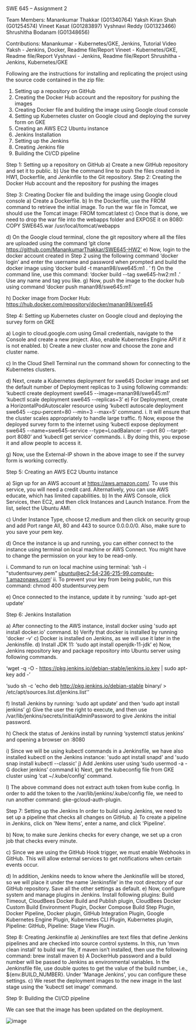 
SWE 645 – Assignment 2


Team Members:
Manankumar Thakkar (G01340764)
Yaksh Kiran Shah (G01254574)
Vineet Kasat (G01283897)
Vyshnavi Reddy (G01323466)
Shrushitha Bodanam (G01348656)


Contributions:
Manankumar - 	Kubernetes/GKE, Jenkins, Tutorial Video
Yaksh - 	Jenkins, Docker, Readme file/Report
Vineet - 	Kubernetes/GKE, Readme file/Report
Vyshnavi -	Jenkins, Readme file/Report
Shrushitha - 	Jenkins, Kubernetes/GKE


Following are the instructions for installing and replicating the project using the source code contained in the zip file:

1.	Setting up a repository on GitHub
2.	Creating the Docker Hub account and the repository for pushing the images
3.	Creating Docker file and building the image using Google cloud console
4.	Setting up Kubernetes cluster on Google cloud and deploying the survey form on GKE
5.	Creating an AWS EC2 Ubuntu instance
6.	Jenkins Installation
7.	Setting up the Jenkins
8.	Creating Jenkins file
9.	Building the CI/CD pipeline


Step 1: Setting up a repository on GitHub
a)	Create a new GitHub repository and set it to public.
b)	Use the command line to push the files created in HW1, Dockerfile, and Jenkinfile to the Git repository.
Step 2: Creating the Docker Hub account and the repository for pushing the images
 
Step 3: Creating Docker file and building the image using Google cloud console
a)	Create a Dockerfile. 
b)	In the Dockerfile, use the FROM command to retrieve the initial image. To run the war file in Tomcat, we should use the Tomcat image: FROM tomcat:latest
c)	Once that is done, we need to drop the war file into the webapps folder and EXPOSE it on 8080: COPY SWE645.war /usr/local/tomcat/webapps
             
d)	On the Google cloud terminal, clone the git repository where all the files are uploaded using the command ‘git clone https://github.com/ManankumarThakkar/SWE645-HW2’ 
e)	Now, login to the docker account created in Step 2 using the following command ‘docker login’ and enter the username and password when prompted and build the docker image using ‘docker build -t manan98/swe645:m1 . ’
f)	On the command line, use this command: ‘docker build --tag swe645-hw2:m1 .’ Use any name and tag you like.
g)	Now, push the image to the docker hub using command ‘docker push manan98/swe645:m1’ 

 

h)	Docker image from Docker Hub: https://hub.docker.com/repository/docker/manan98/swe645 

              

Step 4: Setting up Kubernetes cluster on Google cloud and deploying the survey form on GKE

a)	Login to cloud.google.com using Gmail credentials, navigate to the Console and create a new project. Also, enable Kubernetes Engine API if it is not enabled.
b)	Create a new cluster now and choose the zone and cluster name.

 

c)	In the Cloud Shell Terminal run the command shown for connecting to the Kubernetes clusters.

 

d)	Next, create a Kubernetes deployment for swe645 Docker image and set the default number of Deployment replicas to 3 using following commands:
 ‘kubectl create deployment swe645 --image=manan98/swe645:m1’ 
 ‘kubectl scale deployment swe645 --replicas=3’
e)	For Deployment, create a HorizontalPodAutoscaler resource using ‘kubectl autoscale deployment swe645 --cpu-percent=80 --min=3 --max=5’ command. 
i.	It will ensure that the cluster scales appropriately to handle large traffic.
f)	Now, expose the deployed survey form to the internet using ‘kubectl expose deployment swe645 --name=swe645-service --type=LoadBalancer --port 80 --target-port 8080’ and ‘kubectl get service’ commands.
i.	By doing this, you expose it and allow people to access it.

 

g)	Now, use the External-IP shown in the above image to see if the survey form is working correctly.

 


Step 5: Creating an AWS EC2 Ubuntu instance

a)	 Sign up for an AWS account at https://aws.amazon.com/. To use this service, you will need a credit card. Alternatively, you can use AWS educate, which has limited capabilities.
b)	In the AWS Console, click Services, then EC2, and then click Instances and Launch Instance. From the list, select the Ubuntu AMI.
 
c)	Under Instance Type, choose t2.medium and then click on security group and add Port range All, 80 and 443 to source 0.0.0.0/0. Also, make sure to you save your pem key.
 
d)	Once the instance is up and running, you can either connect to the instance using terminal on local machine or AWS Connect. You might have to change the permission on your key to be read-only.

i.	Command to run on local machine using terminal: ‘ssh -i "studentsurvey.pem" ubuntu@ec2-54-236-215-99.compute-1.amazonaws.com’
ii.	To prevent your key from being public, run this command:
                           chmod 400 studentsurvey.pem

 

e)	Once connected to the instance, update it by running: 'sudo apt-get update'


Step 6: Jenkins Installation 

a)	After connecting to the AWS instance, install docker using 'sudo apt install docker.io' command. 
b)	Verify that docker is installed by running 'docker -v'
c)	Docker is installed on Jenkins, as we will use it later in the Jenkinsfile.
d)	Install JDK 11: ‘sudo apt install openjdk-11-jdk’
e)	Now, Jenkins repository key and package repository into Ubuntu server using following commands.

 ‘wget -q -O - https://pkg.jenkins.io/debian-stable/jenkins.io.key | sudo apt-key add -’  

‘sudo sh -c 'echo deb http://pkg.jenkins.io/debian-stable binary/ > /etc/apt/sources.list.d/jenkins.list'’

f)	Install Jenkins by running: ‘sudo apt update’ and then ‘sudo apt install jenkins’
g)	Give the user the right to execute, and then use /var/lib/jenkins/secrets/initialAdminPassword to give Jenkins the initial password.


h)	Check the status of Jenkins install by running ‘systemctl status jenkins’ and opening a browser on <public IPv4 address>:8080

 

 

i)	Since we will be using kubectl commands in a Jenkinsfile, we have also installed kubectl on the Jenkins instance: 'sudo apt install snapd' and 'sudo snap install kubectl --classic' 
j)	Add Jenkins user using ‘sudo usermod -a -G docker jenkins’ command
k)	Next, get the kubeconfig file from GKE cluster using ‘cat ~/.kube/config’ command. 

l)	The above command does not extract auth token from kube config. In order to add the token to the /var/lib/jenkins/.kube/config file, we need to run another command: gke-gcloud-auth-plugin.
             

Step 7: Setting up the Jenkins
In order to build using Jenkins, we need to set up a pipeline that checks all changes on GitHub.
a)	To create a pipeline in Jenkins, click on 'New Items', enter a name, and click 'Pipeline'.
 
b)	Now, to make sure Jenkins checks for every change, we set up a cron job that checks every minute.
 
c)	Since we are using the GitHub Hook trigger, we must enable Webhooks in GitHub. This will allow external services to get notifications when certain events occur.
             
d)	In addition, Jenkins needs to know where the Jenkinsfile will be stored, so we will place it under the name 'Jenkinsfile' in the root directory of our GitHub repository. Save all the other settings as default.
e)	Now, configure system and manage plugins in Jenkins. Install following plugins: Build Timeout, CloudBees Docker Build and Publish plugin, CloudBees Docker Custom Build Environment Plugin, Docker Compose Build Step Plugin, Docker Pipeline, Docker plugin, GitHub Integration Plugin, Google Kubernetes Engine Plugin, Kubernetes CLI Plugin, Kubernetes plugin, Pipeline: GitHub, Pipeline: Stage View Plugin.
             



Step 8: Creating Jenkinsfile
a)	Jenkinsfiles are text files that define Jenkins pipelines and are checked into source control systems. In this, run ‘mvn clean install’ to build war file, if maven isn’t installed, then use the following command: brew install maven
b)	A DockerHub password and a build number will be passed to Jenkins as environmental variables. In the Jenkinsfile file, use double quotes to get the value of the build number, i.e., ${env.BUILD_NUMBER}. Under 'Manage Jenkins', you can configure these settings. 
c)	We reset the deployment images to the new image in the last stage using the 'kubectl set image' command.
 
Step 9: Building the CI/CD pipeline

              
   

  We can see that the image has been updated on the deployment.

   


![image](https://user-images.githubusercontent.com/63867138/199138961-46299eeb-f926-42f8-a2c6-012d63c8bb3b.png)
